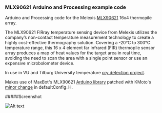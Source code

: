 ### MLX90621 Arduino and Processing example code

Arduino and Processing code for the Melexis [MLX90621](http://www.melexis.com/Infrared-Thermometer-Sensors/Infrared-Thermometer-Sensors/Low-noise-high-speed-16x4-Far-Infrared-array-823.aspx) 16x4 thermopile array.

The MLX90621 FIRray temperature sensing device from Melexis utilizes the company’s non-contact temperature measurement technology to create a highly cost-effective thermography solution. Covering a -20°C to 300°C temperature range, this 16 x 4 element far infrared (FIR) thermopile sensor array produces a map of heat values for the target area in real time, avoiding the need to scan the area with a single point sensor or use an expensive microbolometer device.

In use in VU and Tilburg University temperature [cry detection project](http://www.pavlov.io/2015/07/01/detecting-crying-eyes/).

Makes use of MaxBot's MLX90621 [Arduino library](http://forum.arduino.cc/index.php?topic=126244.0) patched with KMoto's [minor change](http://forum.arduino.cc/index.php?topic=126244.msg2307588#msg2307588) in defaultConfig_H.

#####Screenshot

![Alt text](https://raw.githubusercontent.com/robinvanemden/MLX90621_Arduino_Processing/master/screenshot.gif?raw=true "screenshot")

